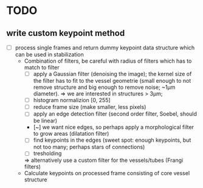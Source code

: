 # TODO

## write custom keypoint method
- [ ] process single frames and return dummy keypoint data structure which can be used in stabilization
  - Combination of filters, be careful with radius of filters which has to match to filter
    - [ ] apply a Gaussian filter (denoising the image); the kernel size of the filter has to fit to the vessel geometrie (small enough to not remove structure and big enough to remove noise; ~1µm diameter). => we are interested in structures > 3µm;
    - [ ] histogram normalizion [0, 255]
    - [ ] reduce frame size (make smaller, less pixels)
    - [ ] apply an edge detection filter (second order filter, Soebel, should be linear)
    - [~] we want nice edges, so perhaps apply a morphological filter to grow areas (dilatation filter)
    - [ ] find keypoints in the edges (sweet spot: enough keypoints, but not too many; perhaps stars of connections)
    - [ ] tresholding
  
    => alternatively use a custom filter for the vessels/tubes (Frangi filters)
  - Calculate keypoints on processed frame consisting of core vessel structure
  